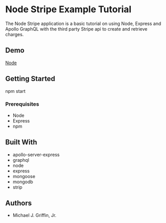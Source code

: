 # Node Stripe Example Tutorial

The Node Stripe application is a basic tutorial on using Node, Express and Apollo GraphQL with the third party Stripe api to create and retrieve charges.

## Demo
<a href="https://md-node-stripe.herokuapp.com/graphql" target="_blank">Node</a>

## Getting Started

npm start 


### Prerequisites

-   Node
-   Express
-   npm


## Built With
-   apollo-server-express
-   graphql
-   node
-   express
-   mongoose
-   mongodb
-   strip



## Authors
-   Michael J. Griffin, Jr.